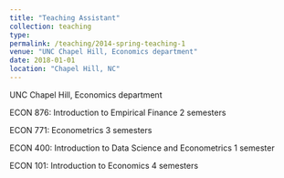 ```yaml
---
title: "Teaching Assistant"
collection: teaching
type:
permalink: /teaching/2014-spring-teaching-1
venue: "UNC Chapel Hill, Economics department"
date: 2018-01-01
location: "Chapel Hill, NC"
---
```


UNC Chapel Hill, Economics department

ECON 876: Introduction to Empirical Finance
2 semesters

ECON 771: Econometrics
3 semesters

ECON 400: Introduction to Data Science and Econometrics
1 semester

ECON 101: Introduction to Economics
4 semesters
